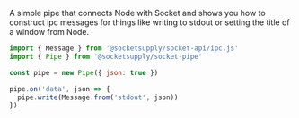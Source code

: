 A simple pipe that connects Node with Socket and shows you how to
construct ipc messages for things like writing to stdout or setting
the title of a window from Node.

```js
import { Message } from '@socketsupply/socket-api/ipc.js'
import { Pipe } from '@socketsupply/socket-pipe'

const pipe = new Pipe({ json: true })

pipe.on('data', json => {
  pipe.write(Message.from('stdout', json))
})
```
